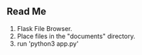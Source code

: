 ## Read Me

1. Flask File Browser. 
2. Place files in the "documents" directory.
3. run 'python3 app.py'

